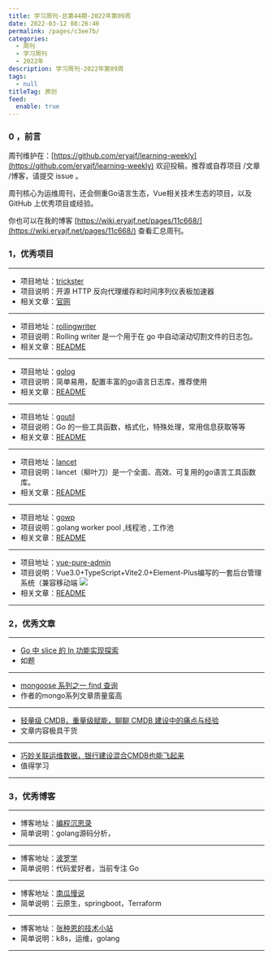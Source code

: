 ```yaml
---
title: 学习周刊-总第44期-2022年第09周
date: 2022-03-12 08:26:46
permalink: /pages/c3ee7b/
categories:
  - 周刊
  - 学习周刊
  - 2022年
description: 学习周刊-2022年第09周
tags:
  - null
titleTag: 原创
feed:
  enable: true
---
```


### 0 ，前言

周刊维护在：[https://github.com/eryajf/learning-weekly](https://github.com/eryajf/learning-weekly)  欢迎投稿，推荐或自荐项目 /文章 /博客，请提交 issue 。

周刊核心为运维周刊，还会侧重Go语言生态，Vue相关技术生态的项目，以及 GitHub 上优秀项目或经验。

你也可以在我的博客 [https://wiki.eryajf.net/pages/11c668/](https://wiki.eryajf.net/pages/11c668/) 查看汇总周刊。


### 1，优秀项目

---
- 项目地址：[trickster](https://github.com/trickstercache/trickster)
- 项目说明：开源 HTTP 反向代理缓存和时间序列仪表板加速器
- 相关文章：[官网](https://trickstercache.org/)
---
- 项目地址：[rollingwriter](https://github.com/arthurkiller/rollingwriter)
- 项目说明：Rolling writer 是一个用于在 go 中自动滚动切割文件的日志包。
- 相关文章：[README](https://github.com/arthurkiller/rollingwriter#readme)
---
- 项目地址：[golog](https://github.com/hunterhug/golog)
- 项目说明：简单易用，配置丰富的go语言日志库，推荐使用
- 相关文章：[README](https://github.com/hunterhug/golog/blob/master/README_ZH.md)
---
- 项目地址：[goutil](https://github.com/gookit/goutil)
- 项目说明：Go 的一些工具函数，格式化，特殊处理，常用信息获取等等
- 相关文章：[README](https://github.com/gookit/goutil/blob/master/README.zh-CN.md)
---
- 项目地址：[lancet](https://github.com/duke-git/lancet)
- 项目说明：lancet（柳叶刀）是一个全面、高效、可复用的go语言工具函数库。
- 相关文章：[README](https://github.com/duke-git/lancet/blob/main/README_zh-CN.md)
---
- 项目地址：[gowp](https://github.com/xxjwxc/gowp)
- 项目说明：golang worker pool ,线程池 , 工作池
- 相关文章：[README](https://github.com/xxjwxc/gowp/blob/master/README_cn.md)
---
- 项目地址：[vue-pure-admin](https://github.com/xiaoxian521/vue-pure-admin)
- 项目说明：Vue3.0+TypeScript+Vite2.0+Element-Plus编写的一套后台管理系统（兼容移动端
	![](http://t.eryajf.net/imgs/2022/03/6a51b421f5d8593d.webp)
- 相关文章：[README](https://github.com/xiaoxian521/vue-pure-admin#readme)
---

### 2，优秀文章

---
- [Go 中 slice 的 In 功能实现探索](https://zhuanlan.zhihu.com/p/82495082)
- 如题
---
- [mongoose 系列之一 find 查询](https://segmentfault.com/a/1190000021010300)
- 作者的mongo系列文章质量蛮高
---
- [轻量级 CMDB，重量级赋能，聊聊 CMDB 建设中的痛点与经验](https://www.51cto.com/article/617081.html)
- 文章内容极具干货
---
- [巧妙关联运维数据，银行建设混合CMDB也能飞起来](https://dbaplus.cn/news-134-3613-1.html)
- 值得学习
---

### 3，优秀博客

---
- 博客地址：[编程沉思录](https://www.cyhone.com/)
- 简单说明：golang源码分析，
---
- 博客地址：[波罗学](https://www.zhihu.com/people/xue-jian-27/posts)
- 简单说明：代码爱好者，当前专注 Go
---
- 博客地址：[南瓜慢说](https://www.pkslow.com/)
- 简单说明：云原生，springboot，Terraform
---
- 博客地址：[张种恩的技术小站](https://www.zze.xyz/)
- 简单说明：k8s，运维，golang
---
